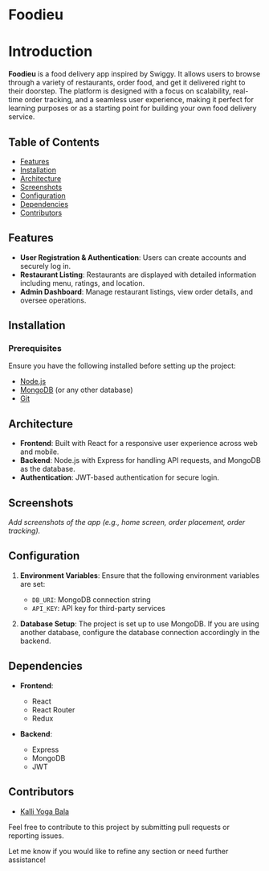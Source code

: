 # Foodieu 

# Introduction
**Foodieu** is a food delivery app inspired by Swiggy. It allows users to browse through a variety of restaurants, order food, and get it delivered right to their doorstep. The platform is designed with a focus on scalability, real-time order tracking, and a seamless user experience, making it perfect for learning purposes or as a starting point for building your own food delivery service.

## Table of Contents
- [Features](#features)
- [Installation](#installation)
- [Architecture](#architecture)
- [Screenshots](#screenshots)
- [Configuration](#configuration)
- [Dependencies](#dependencies)
- [Contributors](#contributors)

## Features
- **User Registration & Authentication**: Users can create accounts and securely log in.
- **Restaurant Listing**: Restaurants are displayed with detailed information including menu, ratings, and location.
- **Admin Dashboard**: Manage restaurant listings, view order details, and oversee operations.
  
## Installation

### Prerequisites
Ensure you have the following installed before setting up the project:
- [Node.js](https://nodejs.org/)
- [MongoDB](https://www.mongodb.com/) (or any other database)
- [Git](https://git-scm.com/)


## Architecture
- **Frontend**: Built with React for a responsive user experience across web and mobile.
- **Backend**: Node.js with Express for handling API requests, and MongoDB as the database.
- **Authentication**: JWT-based authentication for secure login.

## Screenshots
_Add screenshots of the app (e.g., home screen, order placement, order tracking)._

## Configuration
1. **Environment Variables**: Ensure that the following environment variables are set:
    - `DB_URI`: MongoDB connection string
    - `API_KEY`: API key for third-party services

2. **Database Setup**: The project is set up to use MongoDB. If you are using another database, configure the database connection accordingly in the backend.

## Dependencies
- **Frontend**:
  - React 
  - React Router 
  - Redux 

- **Backend**:
  - Express 
  - MongoDB 
  - JWT 

## Contributors
- [Kalli Yoga Bala](https://github.com/k-yogabala)

Feel free to contribute to this project by submitting pull requests or reporting issues.


Let me know if you would like to refine any section or need further assistance!